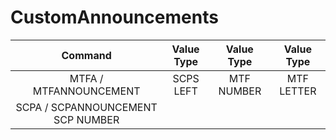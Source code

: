 # CustomAnnouncements

| Command        | Value Type | Value Type | Value Type |
| :-------------: | :---------: | :---------: | :---------: |
| MTFA / MTFANNOUNCEMENT | SCPS LEFT | MTF NUMBER | MTF LETTER |
| SCPA / SCPANNOUNCEMENT SCP NUMBER | | |
